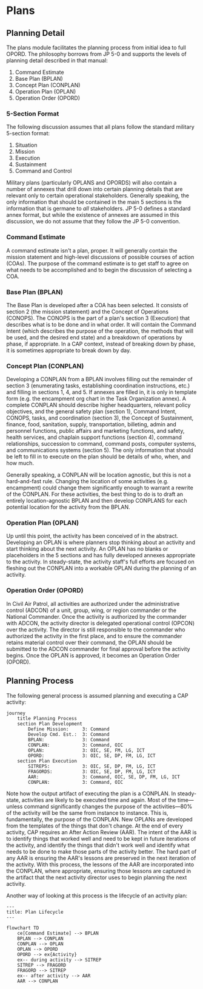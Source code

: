 # Plans

## Planning Detail

The plans module facilitates the planning process from initial idea to full OPORD.
The philosophy borrows from JP 5-0 and supports the levels of planning detail
described in that manual:

1. Command Estimate
2. Base Plan (BPLAN)
3. Concept Plan (CONPLAN)
4. Operation Plan (OPLAN)
5. Operation Order (OPORD)

### 5-Section Format

The following discussion assumes that all plans follow the standard military 
5-section format:

1. Situation
2. Mission
3. Execution
4. Sustainment
5. Command and Control

Military plans (particularly OPLANS and OPORDS) will also contain a number of
annexes that drill down into certain planning details that are relevant only
to certain operational stakeholders. Generally speaking, the only information
that should be contained in the main 5 sections is the information that is germane
to *all* stakeholders. JP 5-0 defines a standard annex format, but while the 
existence of annexes are assumed in this discussion, we do not assume that they
follow the JP 5-0 convention.

### Command Estimate

A command estimate isn't a plan, proper. It will generally contain the mission 
statement and high-level discussions of possible courses of action (COAs). The
purpose of the command estimate is to get staff to agree on what needs to be 
accomplished and to begin the discussion of selecting a COA.

### Base Plan (BPLAN)

The Base Plan is developed after a COA has been selected. It consists of section 2
(the mission statement) and the Concept of Operations (CONOPS). The CONOPS is the 
part of a plan's section 3 (Execution) that describes what is to be done and in what 
order. It will contain the Command Intent (which describes the purpose of the 
operation, the methods that will be used, and the desired end state) and a breakdown 
of operations by phase, if appropriate. In a CAP context, instead of breaking down by 
phase, it is sometimes appropriate to break down by day.

### Concept Plan (CONPLAN)

Developing a CONPLAN from a BPLAN involves filling out the remainder of section 3
(enumerating tasks, establishing coordination instructions, etc.) and filling in
sections 1, 4, and 5. If annexes are filled in, it is only in template form (e.g.
the encampment org chart in the Task Organization annex). A complete CONPLAN should
describe higher headquarters, relevant policy objectives, and the general safety
plan (section 1), Command Intent, CONOPS, tasks, and coordination (section 3), the
Concept of Sustainment, finance, food, sanitation, supply, transportation, billeting, 
admin and personnel functions, public affairs and marketing functions, and safety, 
health services, and chaplain support functions (section 4), command relationships, 
succession to command, command posts, computer systems, and communications systems
(section 5). The only information that should be left to fill in to execute on the
plan should be details of who, when, and how much. 

Generally speaking, a CONPLAN will be location agnostic, but this is not a
hard-and-fast rule. Changing the location of some activities (e.g. encampment) could 
change them significantly enough to warrant a rewrite of the CONPLAN. For these
activities, the best thing to do is to draft an entirely location-agnostic BPLAN and
then develop CONPLANS for each potential location for the activity from the BPLAN.

### Operation Plan (OPLAN)

Up until this point, the activity has been conceived of in the abstract. Developing
an OPLAN is where planners stop thinking about an activity and start thinking about 
the next activity. An OPLAN has no blanks or placeholders in the 5 sections and has
fully developed annexes appropriate to the activity. In steady-state, the activity
staff's full efforts are focused on fleshing out the CONPLAN into a workable OPLAN
during the planning of an activity.

### Operation Order (OPORD)

In Civil Air Patrol, all activities are authorized under the administrative control
(ADCON) of a unit, group, wing, or region commander or the National Commander. Once 
the activity is authorized by the commander with ADCON, the activity director is
delegated operational control (OPCON) over the activity. The director is still
responsible to the commander who authorized the activity in the first place, and to
ensure the commander retains material control over their command, the OPLAN should
be submitted to the ADCON commander for final approval before the activity begins.
Once the OPLAN is approved, it becomes an Operation Order (OPORD).

## Planning Process

The following general process is assumed planning and executing a CAP activity:

```mermaid
journey
    title Planning Process
    section Plan Development
        Define Mission:     3: Command
        Develop Cmd. Est.:  3: Command
        BPLAN:              3: Command
        CONPLAN:            3: Command, OIC
        OPLAN:              3: OIC, SE, FM, LG, ICT
        OPORD:              3: OIC, SE, DP, FM, LG, ICT
    section Plan Execution
        SITREPS:            3: OIC, SE, DP, FM, LG, ICT
        FRAGORDS:           3: OIC, SE, DP, FM, LG, ICT 
        AAR:                3: Command, OIC, SE, DP, FM, LG, ICT 
        CONPLAN:            3: Command, OIC
```

Note how the output artifact of executing the plan is a CONPLAN. In steady-state,
activities are likely to be executed time and again. Most of the time&mdash;unless
command significantly changes the purpose of the activities&mdash;80% of the activity
will be the same from instance to instance. This is, fundamentally, the purpose of
the CONPLAN. New OPLANs are developed from the templates of the things that don't
change. At the end of every activity, CAP requires an After Action Review (AAR). The
intent of the AAR is to identify things that worked well and need to be kept in
future iterations of the activity, and identify the things that didn't work well and
identify what needs to be done to make those parts of the activity better. The hard
part of any AAR is ensuring the AAR's lessons are preserved in the next iteration of
the activity. With this process, the lessons of the AAR are incorporated into the
CONPLAN, where appropriate, ensuring those lessons are captured in the artifact that
the next activity director uses to begin planning the next activity.

Another way of looking at this process is the lifecycle of an activity plan:

```mermaid
---
title: Plan Lifecycle
---

flowchart TD
    ce[Command Estimate] --> BPLAN
    BPLAN --> CONPLAN
    CONPLAN --> OPLAN
    OPLAN --> OPORD
    OPORD --> ex{Activity}
    ex-- during activity --> SITREP
    SITREP --> FRAGORD
    FRAGORD --> SITREP
    ex-- after activity --> AAR
    AAR --> CONPLAN
```
